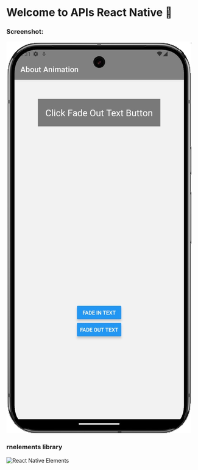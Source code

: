 # Welcome to APIs React Native 👋

### Screenshot:

![React Native Animated](assets/images/animated.jpg "React Native Animated")

### rnelements library

![React Native Elements](assets/images/animated-elemney.jpg "React Native Elements")
